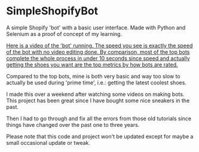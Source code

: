 # SimpleShopifyBot
A simple Shopify 'bot' with a basic user interface. Made with Python and Selenium as a proof of concept of my learning.

[Here is a video of the 'bot' running. The speed you see is exactly the speed of the bot with no video editing done. By comparison, most of the top bots complete the whole process in under 10 seconds since speed and actually getting the shoes you want are the top metrics by how bots are rated.](https://youtu.be/Tjl3IDnPF3g)

Compared to the top bots, mine is both very basic and way too slow to actually be used during 'prime time', i.e.: getting the latest coolest shoes.

I made this over a weekend after watching some videos on making bots. This project has been great since I have bought some nice sneakers in the past.

Then I had to go through and fix all the errors from those old tutorials since things have changed over the past one to three years.

Please note that this code and project won't be updated except for maybe a small occasional update or tweak.
